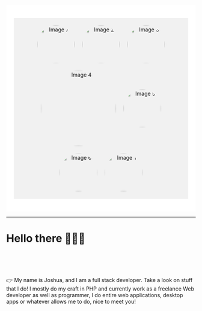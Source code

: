 ###
<div style="background-color: white; padding: 20px;">

<p align="center" style="display:flex; justify-content:center; align-items:center; flex-wrap:wrap; gap:20px; background-color:#f1f1f1; padding:20px;">
    <img src="https://user-images.githubusercontent.com/105678913/224469217-45d26dc7-d0b9-480e-85dc-f52fda16e561.png" alt="Image 7" width="100" height="100" style="border-radius:50%;">
    <img src="https://user-images.githubusercontent.com/105678913/224469237-e9b484cb-f3d7-4fe3-9c0f-5d72d5307f82.png" alt="Image 2" width="100" height="100" style="border-radius:50%;">
    <img src="https://user-images.githubusercontent.com/105678913/224469235-336c5e8e-a5d9-4216-8bcb-d7bcda85fe15.png" alt="Image 3" width="100" height="100" style="border-radius:50%;">
    <img src="https://user-images.githubusercontent.com/105678913/224468648-56361436-3358-49da-9732-e912c2daf133.png" alt="Image 4" width="200" height="200" style="border-radius:50%;">
    <img src="https://user-images.githubusercontent.com/105678913/224469232-d78c363a-3935-45d7-865d-6a5beb559631.png" alt="Image 5" width="100" height="100" style="border-radius:50%;">
    <img src="https://user-images.githubusercontent.com/105678913/224469229-ea1bae02-0662-48c4-9dd3-f3c880a9ef1f.png" alt="Image 6" width="100" height="100" style="border-radius:50%;">
    <img src="https://user-images.githubusercontent.com/105678913/224469246-8ed9f5ca-fe91-4b74-863d-0e6cc103d44f.png" alt="Image 1" width="100" height="100" style="border-radius:50%;">
</p>
</div>
  <hr>
    <h1> Hello there 👋👋👋 </h1> <br><br><br>
    <p class="center">👉 My name is Joshua, and I am a full stack developer. Take a look on stuff that I do! I mostly do my craft in PHP and currently work as a freelance Web developer as well as programmer, I do entire web applications, desktop apps or whatever allows me to do, nice to meet you!</p>
  
<!--
**anderson895/anderson895** is a ✨ _special_ ✨ repository because its `README.md` (this file) appears on your GitHub profile.

Here are some ideas to get you started:

- 🔭 I’m currently working on ...
- 🌱 I’m currently learning ...
- 👯 I’m looking to collaborate on ...
- 🤔 I’m looking for help with ...
- 💬 Ask me about ...
- 📫 How to reach me: ...
- 😄 Pronouns: ...
- ⚡ Fun fact: ...
-->
